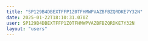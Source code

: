 ```yaml
---
title: "SP129B4DBEXTFFP1Z0TFHMWPVAZBFBZQRDKE7Y32N"
date: 2025-01-22T18:10:31.070Z
user: SP129B4DBEXTFFP1Z0TFHMWPVAZBFBZQRDKE7Y32N
layout: "users"
---
```

    